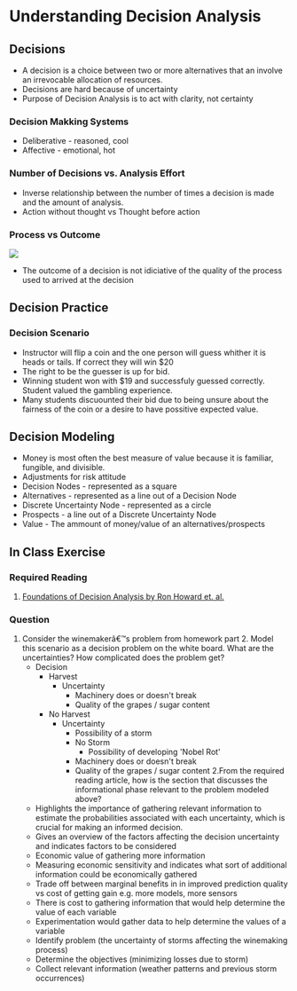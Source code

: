 # Understanding Decision Analysis
## Decisions
- A decision is a choice between two or more alternatives that an involve an irrevocable allocation of resources.
- Decisions are hard because of uncertainty
- Purpose of Decision Analysis is to act with clarity, not certainty
### Decision Makking Systems
- Deliberative - reasoned, cool
- Affective - emotional, hot
### Number of Decisions vs. Analysis Effort

- Inverse relationship between the number of times a decision is made and the amount of analysis.
- Action without thought vs Thought before action
### Process vs Outcome
![](https://miro.medium.com/v2/resize:fit:720/format:webp/1*fuk16OwII7OPQ1T5EeX3wg.png)
- The outcome of a decision is not idiciative of the quality of the process used to arrived at the decision
## Decision Practice
### Decision Scenario
- Instructor will flip a coin and the one person will guess whither it is heads or tails. If correct they will win $20
- The right to be the guesser is up for bid.
- Winning student won with $19 and successfuly guessed correctly. Student valued the gambling experience.
- Many students discuounted their bid due to being unsure about the fairness of the coin or a desire to have possitive expected value.
## Decision Modeling
- Money is most often the best measure of value because it is familiar, fungible, and divisible.
- Adjustments for risk attitude
- Decision Nodes - represented as a square
- Alternatives - represented as a line out of a Decision Node
- Discrete Uncertainty Node - represented as a circle
- Prospects - a line out of a Discrete Uncertainty Node
- Value - The ammount of money/value of an alternatives/prospects
## In Class Exercise
### Required Reading
1. [Foundations of Decision Analysis by Ron Howard et. al.](https://ieeexplore.ieee.org/abstract/document/4082150)
### Question
1. Consider the winemakerâ€™s problem from homework part 2. Model this scenario as a decision problem on the white board. What are the uncertainties? How complicated does the problem get?
	- Decision 
		- Harvest 
			- Uncertainty 
				- Machinery does or doesn't break
				- Quality of the grapes / sugar content
		- No Harvest
			- Uncertainty
				- Possibility of a storm
				- No Storm
					- Possibility of developing 'Nobel Rot'
				- Machinery does or doesn't break
				- Quality of the grapes / sugar content
2.From the required reading article, how is the section that discusses the informational phase relevant to the problem modeled above?
	- Highlights the importance of gathering relevant information to estimate the probabilities associated with each uncertainty, which is crucial for making an informed decision.
	- Gives an overview of the factors affecting the decision uncertainty and indicates factors to be considered
	- Economic value of gathering more information
	- Measuring economic sensitivity and indicates what sort of additional information could be economically gathered
	- Trade off between marginal benefits in in improved prediction quality vs cost of getting gain e.g. more models, more sensors
	- There is cost to gathering information that would help determine the value of each variable
	- Experimentation would gather data to help determine the values of a variable
	- Identify problem (the uncertainty of storms affecting the winemaking process)
	- Determine the objectives (minimizing losses due to storm)
	- Collect relevant information (weather patterns and previous storm occurrences)
